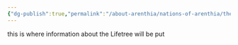 ```yaml
---
{"dg-publish":true,"permalink":"/about-arenthia/nations-of-arenthia/the-life-tree/"}
---
```


this is where information about the Lifetree will be put 